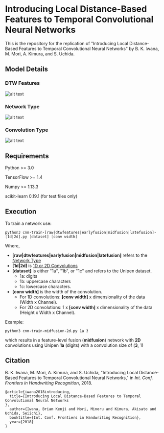 # Introducing Local Distance-Based Features to Temporal Convolutional Neural Networks

This is the repository for the replication of "Introducing Local Distance-Based Features to Temporal Convolutional Neural Networks" by B. K. Iwana, M. Mori, A. Kimura, and S. Uchida.

## Model Details

### DTW Features
![alt text](https://github.com/uchidalab/dtw-features-cnn/blob/master/readme/dtwfeatures.PNG "DTW Features")

### Network Type
![alt text](https://github.com/uchidalab/dtw-features-cnn/blob/master/readme/multimodal.PNG "Network Types")

### Convolution Type
![alt text](https://github.com/uchidalab/dtw-features-cnn/blob/master/readme/convolutiontype.PNG "Convolution Types")

## Requirements
Python >= 3.0

TensorFlow >= 1.4

Numpy >= 1.13.3

scikit-learn 0.19.1 (for test files only)

## Execution

To train a network use:

```
python3 cnn-train-[raw|dtwfeatures|earlyfusion|midfusion|latefusion]-[1d|2d].py [dataset] [conv width]
```
Where,
* **\[raw|dtwfeatures|earlyfusion|midfusion|latefusion]** refers to the [Network Type](#network-type)
* **\[1d|2d]** is [1D or 2D Convolutions](#convolution-type)
* **\[dataset]** is either "1a", "1b", or "1c" and refers to the Unipen dataset. 
  * 1a: digits
  * 1b: uppercase characters
  * 1c: lowercase characters.
* **\[conv width]** is the width of the convolution. 
  * For 1D convolutions: **\[conv width]** x dimensionality of the data (Width x Channel). 
  * For 2D convolutions: 1 x **\[conv width]** x dimensionality of the data (Height x Width x Channel).

Example:
```
python3 cnn-train-midfusion-2d.py 1a 3
```
which results in a feature-level fusion (**midfusion**) network with **2D** convolutions using Unipen **1a** (digits) with a convolution size of (**3**, 1)

## Citation

B. K. Iwana, M. Mori, A. Kimura, and S. Uchida, "Introducing Local Distance-Based Features to Temporal Convolutional Neural Networks," in *Int. Conf. Frontiers in Handwriting Recognition*, 2018.

```
@article{iwana2018introducing,
  title={Introducing Local Distance-Based Features to Temporal Convolutional Neural Networks
},
  author={Iwana, Brian Kenji and Mori, Minoru and Kimura, Akisato and Uchida, Seiichi},
  booktitle={Int. Conf. Frontiers in Handwriting Recognition},
  year={2018}
}
```
